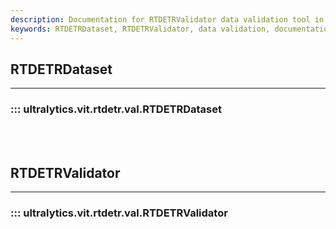 ```yaml
---
description: Documentation for RTDETRValidator data validation tool in Ultralytics RTDETRDataset.
keywords: RTDETRDataset, RTDETRValidator, data validation, documentation
---
```


## RTDETRDataset
---
### ::: ultralytics.vit.rtdetr.val.RTDETRDataset
<br><br>

## RTDETRValidator
---
### ::: ultralytics.vit.rtdetr.val.RTDETRValidator
<br><br>
